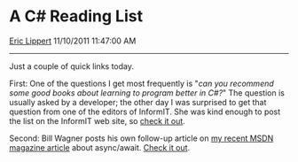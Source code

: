 # A C\# Reading List

[Eric Lippert](https://social.msdn.microsoft.com/profile/Eric%20Lippert) 11/10/2011 11:47:00 AM

-----

Just a couple of quick links today.

First: One of the questions I get most frequently is "*can you recommend some good books about learning to program better in C\#?*" The question is usually asked by a developer; the other day I was surprised to get that question from one of the editors of InformIT. She was kind enough to post the list on the InformIT web site, so [check it out](http://www.informit.com/articles/article.aspx?p=1769249).

Second: Bill Wagner posts his own follow-up article on [my recent MSDN magazine article](http://msdn.microsoft.com/en-us/magazine/hh456401.aspx) about async/await. [Check it out](http://msdn.microsoft.com/en-us/vstudio/hh533273.aspx).


